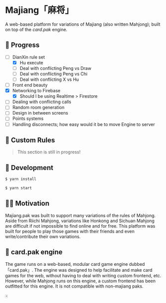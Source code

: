 # Majiang「麻将」

A web-based platform for variations of Majiang (also written Mahjong); built on top of the _card.pak_ engine.

## 🐣 Progress

- [ ] DianXin rule set
  - [x] Hu execute
  - [ ] Deal with conflicting Peng vs Draw
  - [ ] Deal with conflicting Peng vs Chi
  - [ ] Deal with conflicting X vs Hu
- [ ] Front end beauty
- [x] Networking to Firebase
  - [x] Should I be using Realtime > Firestore
- [ ] Dealing with conflicting calls
- [ ] Random room generation
- [ ] Design in between screens
- [ ] Points systems
- [ ] Handling disconnects; how easy would it be to move Engine to server

## 🎒 Custom Rules

> This section is still in progress!

## 🔨 Development

```sh
$ yarn install
```

```sh
$ yarn start
```

## 💪🏼 Motivation

Majiang.pak was built to support many variations of the rules of Mahjong. Aside from Riichi Mahjong, variations like Honkong and Sichuan Mahjong are difficult if not impossible to find online and for free. This platform was built for people to play those games with their friends and even write/contribute their own variations.

## 🎠 card.pak engine

The game runs on a web-based, modular card game engine dubbed 「card.pak」. The engine was designed to help facilitate and make card games for the web, without having to deal with writing custom frontend, etc. However, while Mahjong runs on this engine, a custom frontend has been outfitted for this engine. It is not compatible with non-majiang paks.

🀄
